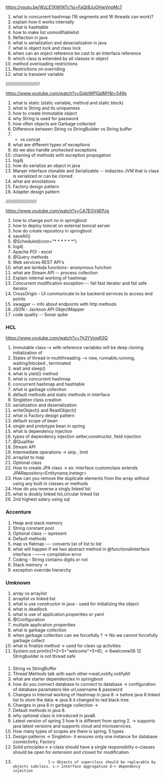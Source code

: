 
https://youtu.be/WzLE1XWtNTc?si=FaQt8JuOHwVnpMc7

1. what is concurrent hashmap (16 segments and 16 threads can work)?
2. explain how it works internally
3. what is hashtable
4. how to make list unmodifiablelist
5. Reflection in java
6. what is serialization and deserialization in java
7. what is object lock and class lock
8. when can an onject reference be cast to an Interface reference
9. which class is extended by all classes in object
10. method overloading restrictions
11. Restrictions on overriding
12. what is transient variable 

//////////////////////

https://www.youtube.com/watch?v=DqbiWPIQdMY&t=549s
1. what is static (static variable, method and static block)
2. what is String and its uniqueness 
3. how to create Immutable object
4. why String is used for password
5. how often objects are Garbage collected
6. Difference between String vs StringBuilder vs String buffer
7. + vs concat
8. what are different types of exceptions
9. do we also handle unchecked exceptions
10. chaining of methods with exception propogation
11. log4j
12. how do serialize an object in java
13. Marqer interface clonable and Serializable -- indiactes JVM that is class is serialized or can be cloned
14. what are annotations
15. Factory design pattern
16. Adapter design pattern


////////////////////

https://www.youtube.com/watch?v=CA7EGV4EPJg
1. how to change port no in springboot
2. how to deploy tomcat on external tomcat server
3. how do create repository in springboot
4. saveAll()
5. @Scheduled(cron="* * * * * *")
6. log4j
7. Apache POI - excel
8. @Query methods
9. Web services REST API's
10. what are lambda functions- anonymous function
11. what are Stream API -- process collection 
12. Explain internal working of hashmap
13. Concurrent modification exception--- fail fast iterator and fail safe iterator
14. CrossOrigin - UI communicate to be backend services to access end points
15. swagger -- info about endpoints with http methods
16. JSON - Jackson API ObjectMapper
17. code quality -- Sonar qube


### HCL

https://www.youtube.com/watch?v=7h3YVojqR3Q

1. Immutable class--> with reference variables will be deep cloning initialization of 
2. States of thread in multithreading --> new, runnable,running, waiting/blocked , terminated
3. wait and sleep() 
4. what is yield() method
5. what is concurrent hashmap
6. concurrent hashmap and hashtable
7. what is garbage collection
8. default methods and static methods in interface
9. Singleton class creation
10. serialization and deserialization
11. writeObject() and ReadObject()
12. what is Factory design pattern
13. default scope of bean
14. single and prototype  bean in spring
15. what is dependency injection
16. types of dependency injection setter,constructor, field injection
17. @Qualifier 
18. Stream API
19. Intermediate operations -> skip , limit
20. arraylist to map
21. Optional class
22. How to create JPA class -> ex: interface customclass extends JPARepository<Entityname,Inetegr>
23. How can you remove the duplicate elements from the array without using
any built in classes or methods
24. How do you reverse a singly linked list
25. what is doubly linked list,circular linked list
26. 2nd highest salary using sql

### Accenture

1. Heap and stack memory
2. String constant pool
3. Optional class -- ispresent
4. Default methods
5. map vs flatmap --- converts list of list to list
6. what will happen if we two abstract method in @functionalinterface interface ----> compilation error
7. Coding - String contains digits or not
8. Stack memory -> 
9. exception override hierarchy


### Umknown

1. array vs arraylist
2. arraylist vs linked list
3. what is use constructor in java - used for initializing the object
4. what is deadlock
5. what is use of application.properities or yaml
6. @Configuration
7. multiple application properities
8. what is garbage collection
9. when garbage collection can we forcefully ? -> No we cannot forcefully garbage collect
10. what is finalize method -> used for clean up activities
11. System.out.println(1+2+3+"welcome"+5+6); -> 6welcome56
12 Stringbuilder is not thread safe


###

1. String vs StringBuffer
2. Thread Mehtods talk with each other->wait,notify,notifyAll
3. what are starter dependencies in springboot
4. how do you connect database to connect to database -> configuration of database paramaters like url,username & password
5. Changes in Internal working of Hashmap in java 8 -> before java 8 linked list to store the data => java 8 it changed to red black tree.
6. Changes in java 8 in garbage collection ->
7. Default methods in java 8.
8. why optional class is introduced in java8.
9. Latest version of spring 3 how it is different from spring 2. -> supports java latest versions and supports cloud and microservices.
10. How many types of scopes are there is spring. 5 types
11. Design patterns -> Singleton- it ensures only one instance for database connectivity, Factory
12. Solid principles-> s-class should have a single responsibilty o-classes should be open for extension and closed for modification.
13.                     l-> Objects of superclass should be replacable by objects subclass. i-> interface aggregation d-> dependency injection
